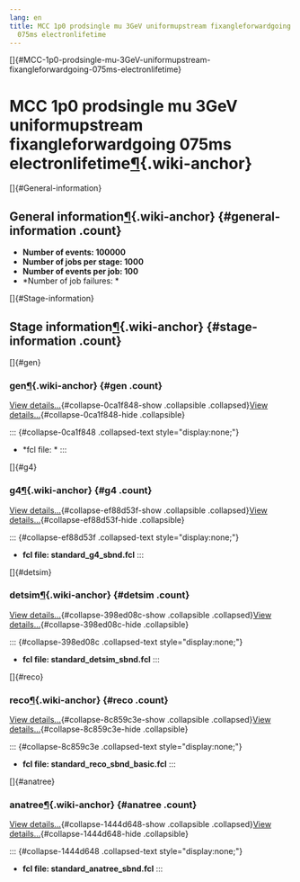 ```yaml
---
lang: en
title: MCC 1p0 prodsingle mu 3GeV uniformupstream fixangleforwardgoing
  075ms electronlifetime
---
```


[]{#MCC-1p0-prodsingle-mu-3GeV-uniformupstream-fixangleforwardgoing-075ms-electronlifetime}

MCC 1p0 prodsingle mu 3GeV uniformupstream fixangleforwardgoing 075ms electronlifetime[¶](#MCC-1p0-prodsingle-mu-3GeV-uniformupstream-fixangleforwardgoing-075ms-electronlifetime){.wiki-anchor}
================================================================================================================================================================================================

[]{#General-information}

General information[¶](#General-information){.wiki-anchor} {#general-information .count}
----------------------------------------------------------

-   **Number of events: 100000**
-   **Number of jobs per stage: 1000**
-   **Number of events per job: 100**
-   \*Number of job failures: \*

[]{#Stage-information}

Stage information[¶](#Stage-information){.wiki-anchor} {#stage-information .count}
------------------------------------------------------

[]{#gen}

### gen[¶](#gen){.wiki-anchor} {#gen .count}

[View details\...](#){#collapse-0ca1f848-show .collapsible
.collapsed}[View details\...](#){#collapse-0ca1f848-hide .collapsible}

::: {#collapse-0ca1f848 .collapsed-text style="display:none;"}
-   \*fcl file: \*
:::

[]{#g4}

### g4[¶](#g4){.wiki-anchor} {#g4 .count}

[View details\...](#){#collapse-ef88d53f-show .collapsible
.collapsed}[View details\...](#){#collapse-ef88d53f-hide .collapsible}

::: {#collapse-ef88d53f .collapsed-text style="display:none;"}
-   **fcl file: standard\_g4\_sbnd.fcl**
:::

[]{#detsim}

### detsim[¶](#detsim){.wiki-anchor} {#detsim .count}

[View details\...](#){#collapse-398ed08c-show .collapsible
.collapsed}[View details\...](#){#collapse-398ed08c-hide .collapsible}

::: {#collapse-398ed08c .collapsed-text style="display:none;"}
-   **fcl file: standard\_detsim\_sbnd.fcl**
:::

[]{#reco}

### reco[¶](#reco){.wiki-anchor} {#reco .count}

[View details\...](#){#collapse-8c859c3e-show .collapsible
.collapsed}[View details\...](#){#collapse-8c859c3e-hide .collapsible}

::: {#collapse-8c859c3e .collapsed-text style="display:none;"}
-   **fcl file: standard\_reco\_sbnd\_basic.fcl**
:::

[]{#anatree}

### anatree[¶](#anatree){.wiki-anchor} {#anatree .count}

[View details\...](#){#collapse-1444d648-show .collapsible
.collapsed}[View details\...](#){#collapse-1444d648-hide .collapsible}

::: {#collapse-1444d648 .collapsed-text style="display:none;"}
-   **fcl file: standard\_anatree\_sbnd.fcl**
:::
